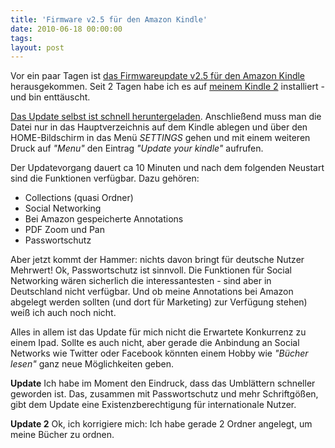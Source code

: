 ```yaml
---
title: 'Firmware v2.5 für den Amazon Kindle'
date: 2010-06-18 00:00:00 
tags: 
layout: post
---
```

Vor ein paar Tagen ist <a href="http://www.amazon.com/gp/help/customer/display.html?nodeId=200324680">das Firmwareupdate v2.5 für den Amazon Kindle</a> herausgekommen. Seit 2 Tagen habe ich es auf <a href="http://blog.kopis.de/2010/02/05/demnachst-in-meinem-rucksack-amazon-kindle/">meinem Kindle 2</a> installiert - und bin enttäuscht.

<a href="http://www.amazon.com/gp/help/customer/display.html/ref=hp_kswup_nav_manup?nodeId=200324680&amp;#manual">Das Update selbst ist schnell heruntergeladen</a>. Anschließend muss man die Datei nur in das Hauptverzeichnis auf dem Kindle ablegen und über den HOME-Bildschirm in das Menü *SETTINGS* gehen und mit einem weiteren Druck auf *"Menu"* den Eintrag *"Update your kindle"* aufrufen.

Der Updatevorgang dauert ca 10 Minuten und nach dem folgenden Neustart sind die Funktionen verfügbar. Dazu gehören:

* Collections (quasi Ordner)
* Social Networking
* Bei Amazon gespeicherte Annotations
* PDF Zoom und Pan
* Passwortschutz

Aber jetzt kommt der Hammer: nichts davon bringt für deutsche Nutzer Mehrwert! Ok, Passwortschutz ist sinnvoll. Die Funktionen für Social Networking wären sicherlich die interessantesten - sind aber in Deutschland nicht verfügbar. Und ob meine Annotations bei Amazon abgelegt werden sollten (und dort für Marketing) zur Verfügung stehen) weiß ich auch noch nicht.

Alles in allem ist das Update für mich nicht die Erwartete Konkurrenz zu einem Ipad. Sollte es auch nicht, aber gerade die Anbindung an Social Networks wie Twitter oder Facebook könnten einem Hobby wie *"Bücher lesen"* ganz neue Möglichkeiten geben.

**Update** Ich habe im Moment den Eindruck, dass das Umblättern schneller geworden ist. Das, zusammen mit Passwortschutz und mehr Schriftgößen, gibt dem Update eine Existenzberechtigung für internationale Nutzer.

**Update 2** Ok, ich korrigiere mich: Ich habe gerade 2 Ordner angelegt, um meine Bücher zu ordnen.

